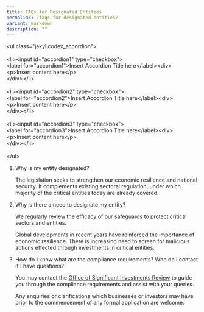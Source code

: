 ```yaml
---
title: FAQs for Designated Entities
permalink: /faqs-for-designated-entities/
variant: markdown
description: ""
---
```

<p>&lt;ul class="jekyllcodex_accordion"&gt;<br><br>&lt;li&gt;&lt;input id="accordion1" type="checkbox"&gt;<br>&lt;label for="accordion1"&gt;Insert Accordion Title here&lt;/label&gt;&lt;div&gt;<br>&lt;p&gt;Insert content here&lt;/p&gt;<br>&lt;/div&gt;&lt;/li&gt;<br><br>&lt;li&gt;&lt;input id="accordion2" type="checkbox"&gt;<br>&lt;label for="accordion2"&gt;Insert Accordion Title here&lt;/label&gt;&lt;div&gt;<br>&lt;p&gt;Insert content here&lt;/p&gt;<br>&lt;/div&gt;&lt;/li&gt;<br><br>&lt;li&gt;&lt;input id="accordion3" type="checkbox"&gt;<br>&lt;label for="accordion3"&gt;Insert Accordion Title here&lt;/label&gt;&lt;div&gt;<br>&lt;p&gt;Insert content here&lt;/p&gt;<br>&lt;/div&gt;&lt;/li&gt;<br><br>&lt;/ul&gt;</p><ol data-tight="true" class="tight"><li><p>Why is my entity designated?</p><p>The legislation seeks to strengthen our economic resilience and national security. It complements existing sectoral regulation, under which majority of the critical entities today are already covered.</p><p></p></li><li><p>Why is there a need to designate my entity?</p><p>We regularly review the efficacy of our safeguards to protect critical sectors and entities.</p><p>Global developments in recent years have reinforced the importance of economic resilience. There is increasing need to screen for malicious actions effected through investments in critical entities.</p><p></p></li><li><p>How do I know what are the compliance requirements? Who do I contact if I have questions?</p><p>You may contact the <a href="/contact-us/" rel="noopener noreferrer nofollow" target="_blank">Office of Significant Investments Review</a> to guide you through the compliance requirements and assist with your queries.</p><p>Any enquiries or clarifications which businesses or investors may have prior to the commencement of any formal application are welcome.</p></li></ol><p><br></p>